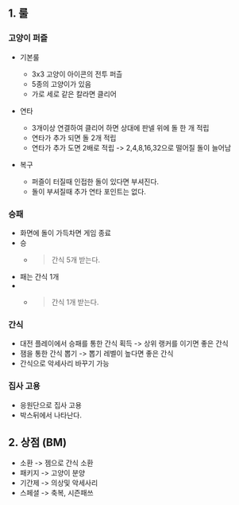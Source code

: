 ## 1. 룰
### 고양이 퍼즐 
- 기본룰
  - 3x3 고양이 아이콘의 전투 퍼츨
  - 5종의 고양이가 있음
  - 가로 세로 같은 칼라면 클리어

- 연타
  - 3개이상 연결하여 클리어 하면 상대에 판넬 위에 돌 한 개 적립
  - 연타가 추가 되면 돌 2개 적립
  - 연타가 추가 도면 2배로 적립 -> 2,4,8,16,32으로 떨어질 돌이 늘어남 

- 복구
  - 퍼즐이 터질때 인접한 돌이 있다면 부셔진다.
  - 돌이 부셔질때 추가 연타 포인트는 없다. 
 
### 승패
- 화면에 돌이 가득차면 게임 종료
- 승 
  - > 간식 5개 받는다. 
- 패는 간식 1개
- - > 간식 1개 받는다.

### 간식
- 대전 플레이에서 승패를 통한 간식 획득 -> 상위 랭커를 이기면 좋은 간식 
- 잼을 통한 간식 뽑기 -> 뽑기 레벨이 높다면 좋은 간식
- 간식으로 악세사리 바꾸기 가능 

### 집사 고용
- 응원단으로 집사 고용
- 박스뒤에서 나타난다.

## 2. 상점 (BM)
- 소환 -> 젬으로 간식 소환
- 패키지 -> 고양이 분양
- 기간제 -> 의상및 악세사리
- 스페셜 -> 축복, 시즌패쓰  









